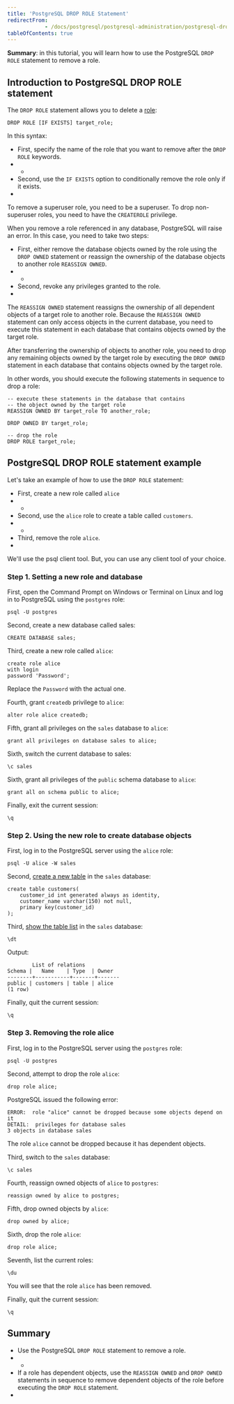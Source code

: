 ```yaml
---
title: 'PostgreSQL DROP ROLE Statement'
redirectFrom: 
            - /docs/postgresql/postgresql-administration/postgresql-drop-role/
tableOfContents: true
---
```


**Summary**: in this tutorial, you will learn how to use the PostgreSQL `DROP ROLE` statement to remove a role.



## Introduction to PostgreSQL DROP ROLE statement



The `DROP ROLE` statement allows you to delete a [role](https://www.postgresqltutorial.com/postgresql-administration/postgresql-roles/):



```
DROP ROLE [IF EXISTS] target_role;
```



In this syntax:



- First, specify the name of the role that you want to remove after the `DROP ROLE` keywords.
- -
- Second, use the `IF EXISTS` option to conditionally remove the role only if it exists.
- 


To remove a superuser role, you need to be a superuser. To drop non-superuser roles, you need to have the `CREATEROLE` privilege.



When you remove a role referenced in any database, PostgreSQL will raise an error. In this case, you need to take two steps:



- First, either remove the database objects owned by the role using the `DROP OWNED` statement or reassign the ownership of the database objects to another role `REASSIGN OWNED`.
- -
- Second, revoke any privileges granted to the role.
- 


The `REASSIGN OWNED` statement reassigns the ownership of all dependent objects of a target role to another role. Because the `REASSIGN OWNED` statement can only access objects in the current database, you need to execute this statement in each database that contains objects owned by the target role.



After transferring the ownership of objects to another role, you need to drop any remaining objects owned by the target role by executing the `DROP OWNED` statement in each database that contains objects owned by the target role.



In other words, you should execute the following statements in sequence to drop a role:



```
-- execute these statements in the database that contains
-- the object owned by the target role
REASSIGN OWNED BY target_role TO another_role;

DROP OWNED BY target_role;

-- drop the role
DROP ROLE target_role;
```



## PostgreSQL DROP ROLE statement example



Let's take an example of how to use the `DROP ROLE` statement:



- First, create a new role called `alice`
- -
- Second, use the `alice` role to create a table called `customers`.
- -
- Third, remove the role `alice`.
- 


We'll use the psql client tool. But, you can use any client tool of your choice.



### Step 1. Setting a new role and database



First, open the Command Prompt on Windows or Terminal on Linux and log in to PostgreSQL using the `postgres` role:



```
psql -U postgres
```



Second, create a new database called sales:



```
CREATE DATABASE sales;
```



Third, create a new role called `alice`:



```
create role alice
with login
password 'Password';
```



Replace the `Password` with the actual one.



Fourth, grant `createdb` privilege to `alice`:



```
alter role alice createdb;
```



Fifth, grant all privileges on the `sales` database to `alice`:



```
grant all privileges on database sales to alice;
```



Sixth, switch the current database to sales:



```
\c sales
```



Sixth, grant all privileges of the `public` schema database to `alice`:



```
grant all on schema public to alice;
```



Finally, exit the current session:



```
\q
```



### Step 2. Using the new role to create database objects



First, log in to the PostgreSQL server using the `alice` role:



```
psql -U alice -W sales
```



Second, [create a new table](/docs/postgresql/postgresql-create-table) in the `sales` database:



```
create table customers(
    customer_id int generated always as identity,
    customer_name varchar(150) not null,
    primary key(customer_id)
);
```



Third, [show the table list](https://www.postgresqltutorial.com/postgresql-administration/postgresql-show-tables/) in the `sales` database:



```
\dt
```



Output:



```
        List of relations
Schema |   Name    | Type  | Owner
--------+-----------+-------+-------
public | customers | table | alice
(1 row)
```



Finally, quit the current session:



```
\q
```



### Step 3. Removing the role alice



First, log in to the PostgreSQL server using the `postgres` role:



```
psql -U postgres
```



Second, attempt to drop the role `alice`:



```
drop role alice;
```



PostgreSQL issued the following error:



```
ERROR:  role "alice" cannot be dropped because some objects depend on it
DETAIL:  privileges for database sales
3 objects in database sales
```



The role `alice` cannot be dropped because it has dependent objects.



Third, switch to the `sales` database:



```
\c sales
```



Fourth, reassign owned objects of `alice` to `postgres`:



```
reassign owned by alice to postgres;
```



Fifth, drop owned objects by `alice`:



```
drop owned by alice;
```



Sixth, drop the role `alice`:



```
drop role alice;
```



Seventh, list the current roles:



```
\du
```



You will see that the role `alice` has been removed.



Finally, quit the current session:



```
\q
```



## Summary



- Use the PostgreSQL `DROP ROLE` statement to remove a role.
- -
- If a role has dependent objects, use the `REASSIGN OWNED` and `DROP OWNED` statements in sequence to remove dependent objects of the role before executing the `DROP ROLE` statement.
- 
